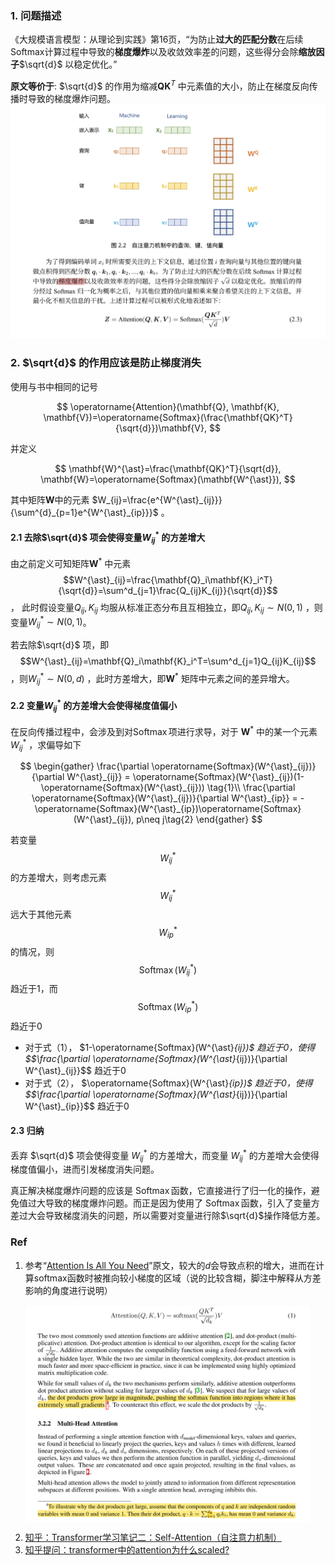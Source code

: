 
### 1. 问题描述
《大规模语言模型：从理论到实践》第16页，“为防止**过大的匹配分数**在后续Softmax计算过程中导致的**梯度爆炸**以及收敛效率差的问题，这些得分会除**缩放因子**$\sqrt{d}$ 以稳定优化。”

**原文等价于**: $\sqrt{d}$ 的作用为缩减$\mathbf{Q}\mathbf{K}^T$ 中元素值的大小，防止在梯度反向传播时导致的梯度爆炸问题。
![alt text](../file/img/张奇书-梯度爆炸.jpg)



### 2. $\sqrt{d}$ 的作用应该是防止梯度消失

使用与书中相同的记号

$$
    \operatorname{Attention}(\mathbf{Q}, \mathbf{K}, \mathbf{V})=\operatorname{Softmax}(\frac{\mathbf{QK}^T}{\sqrt{d}})\mathbf{V},
$$

并定义

$$
\mathbf{W}^{\ast}=\frac{\mathbf{QK}^T}{\sqrt{d}},
\mathbf{W}=\operatorname{Softmax}(\mathbf{W^{\ast}}),
$$

其中矩阵$\mathbf{W}$中的元素 $W_{ij}=\frac{e^{W^{\ast}_{ij}}}{\sum^{d}_{p=1}e^{W^{\ast}_{ip}}}$ 。

#### 2.1 去除$\sqrt{d}$ 项会使得变量$W^{\ast}_{ij}$ 的方差增大

由之前定义可知矩阵$\mathbf{W}^{\ast}$ 中元素$$W^{\ast}_{ij}=\frac{\mathbf{Q}_i\mathbf{K}_i^T}{\sqrt{d}}=\sum^d_{j=1}\frac{Q_{ij}K_{ij}}{\sqrt{d}}$$ ，
此时假设变量$Q_{ij},K_{ij}$ 均服从标准正态分布且互相独立，即$Q_{ij},K_{ij}\sim N(0, 1)$ ，则变量$W^{\ast}_{ij}\sim N(0,1)$。

若去除$\sqrt{d}$ 项，即$$W^{\ast}_{ij}=\mathbf{Q}_i\mathbf{K}_i^T=\sum^d_{j=1}Q_{ij}K_{ij}$$ ，则$W^{\ast}_{ij}\sim N(0,d)$ ，此时方差增大，即$\mathbf{W}^{\ast}$ 矩阵中元素之间的差异增大。


#### 2.2 变量$W^{\ast}_{ij}$ 的方差增大会使得梯度值偏小

在反向传播过程中，会涉及到对$\operatorname{Softmax}$项进行求导，对于 $\mathbf{W}^{\ast}$ 中的某一个元素 $W^{\ast}_{ij}$ ，求偏导如下

$$
\begin{gather}
\frac{\partial \operatorname{Softmax}(W^{\ast}_{ij})}{\partial W^{\ast}_{ij}} = \operatorname{Softmax}(W^{\ast}_{ij})(1-\operatorname{Softmax}(W^{\ast}_{ij})) \tag{1}\\
\frac{\partial \operatorname{Softmax}(W^{\ast}_{ij})}{\partial W^{\ast}_{ip}} = -\operatorname{Softmax}(W^{\ast}_{ip})\operatorname{Softmax}(W^{\ast}_{ij}), p\neq j\tag{2}
\end{gather}
$$

若变量 $$ W^{\ast}_{ij} $$ 的方差增大，则考虑元素 $$W^{\ast}_{ij}$$ 远大于其他元素 $$W^{\ast}_{ip}$$ 的情况，则 $$\operatorname{Softmax}(W^{\ast}_{ij})$$ 趋近于1，而 $$\operatorname{Softmax}(W^{\ast}_{ip})$$ 趋近于0
- 对于式（1）， $1-\operatorname{Softmax}(W^\{\ast}_{ij})$ 趋近于0，使得 $$\frac{\partial \operatorname{Softmax}(W^\{\ast}_{ij})}{\partial W^\{\ast}_{ij}}$$ 趋近于0
- 对于式（2）， $\operatorname{Softmax}(W^\{\ast}_{ip})$ 趋近于0，使得 $$\frac{\partial \operatorname{Softmax}(W^\{\ast}_{ij})}{\partial W^\{\ast}_{ip}}$$ 趋近于0


#### 2.3 归纳

丢弃 $\sqrt{d}$ 项会使得变量 $W^{\ast}_{ij}$ 的方差增大，而变量 $W^{\ast}_{ij}$ 的方差增大会使得梯度值偏小，进而引发梯度消失问题。

真正解决梯度爆炸问题的应该是 $\operatorname{Softmax}$函数，它直接进行了归一化的操作，避免值过大导致的梯度爆炸问题。而正是因为使用了 $\operatorname{Softmax}$函数，引入了变量方差过大会导致梯度消失的问题，所以需要对变量进行除$\sqrt{d}$操作降低方差。


### Ref

1. 参考“[Attention Is All You Need](https://arxiv.org/abs/1706.03762)”原文，较大的$d$会导致点积的增大，进而在计算softmax函数时被推向较小梯度的区域（说的比较含糊，脚注中解释从方差影响的角度进行说明）

<style>
.centered-image {
    display: block;
    margin-left: auto;
    margin-right: auto;
    max-width: 90%;
}
</style>

<img class="centered-image" src="../file/img/原著中归一化原因.png">

2. [知乎：Transformer学习笔记二：Self-Attention（自注意力机制）](https://zhuanlan.zhihu.com/p/455399791)
3. [知乎提问：transformer中的attention为什么scaled?](https://www.zhihu.com/question/339723385/answers/updated)






